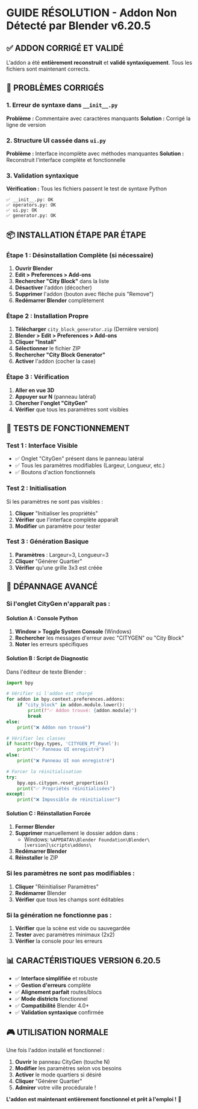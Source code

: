 # GUIDE RÉSOLUTION - Addon Non Détecté par Blender v6.20.5

## ✅ ADDON CORRIGÉ ET VALIDÉ

L'addon a été **entièrement reconstruit** et **validé syntaxiquement**. Tous les fichiers sont maintenant corrects.

## 🔧 PROBLÈMES CORRIGÉS

### 1. Erreur de syntaxe dans `__init__.py`
**Problème :** Commentaire avec caractères manquants
**Solution :** Corrigé la ligne de version

### 2. Structure UI cassée dans `ui.py`
**Problème :** Interface incomplète avec méthodes manquantes
**Solution :** Reconstruit l'interface complète et fonctionnelle

### 3. Validation syntaxique
**Vérification :** Tous les fichiers passent le test de syntaxe Python
```
✅ __init__.py: OK
✅ operators.py: OK  
✅ ui.py: OK
✅ generator.py: OK
```

## 📦 INSTALLATION ÉTAPE PAR ÉTAPE

### Étape 1 : Désinstallation Complète (si nécessaire)
1. **Ouvrir Blender**
2. **Edit > Preferences > Add-ons**
3. **Rechercher "City Block"** dans la liste
4. **Désactiver** l'addon (décocher)
5. **Supprimer** l'addon (bouton avec flèche puis "Remove")
6. **Redémarrer Blender** complètement

### Étape 2 : Installation Propre
1. **Télécharger** `city_block_generator.zip` (Dernière version)
2. **Blender > Edit > Preferences > Add-ons**
3. **Cliquer "Install"**
4. **Sélectionner** le fichier ZIP
5. **Rechercher "City Block Generator"**
6. **Activer** l'addon (cocher la case)

### Étape 3 : Vérification
1. **Aller en vue 3D**
2. **Appuyer sur N** (panneau latéral)
3. **Chercher l'onglet "CityGen"**
4. **Vérifier** que tous les paramètres sont visibles

## 🎯 TESTS DE FONCTIONNEMENT

### Test 1 : Interface Visible
- ✅ Onglet "CityGen" présent dans le panneau latéral
- ✅ Tous les paramètres modifiables (Largeur, Longueur, etc.)
- ✅ Boutons d'action fonctionnels

### Test 2 : Initialisation
Si les paramètres ne sont pas visibles :
1. **Cliquer** "Initialiser les propriétés"
2. **Vérifier** que l'interface complète apparaît
3. **Modifier** un paramètre pour tester

### Test 3 : Génération Basique
1. **Paramètres** : Largeur=3, Longueur=3
2. **Cliquer** "Générer Quartier"
3. **Vérifier** qu'une grille 3x3 est créée

## 🚨 DÉPANNAGE AVANCÉ

### Si l'onglet CityGen n'apparaît pas :

#### Solution A : Console Python
1. **Window > Toggle System Console** (Windows)
2. **Rechercher** les messages d'erreur avec "CITYGEN" ou "City Block"
3. **Noter** les erreurs spécifiques

#### Solution B : Script de Diagnostic
Dans l'éditeur de texte Blender :
```python
import bpy

# Vérifier si l'addon est chargé
for addon in bpy.context.preferences.addons:
    if "city_block" in addon.module.lower():
        print(f"✅ Addon trouvé: {addon.module}")
        break
else:
    print("❌ Addon non trouvé")

# Vérifier les classes
if hasattr(bpy.types, 'CITYGEN_PT_Panel'):
    print("✅ Panneau UI enregistré")
else:
    print("❌ Panneau UI non enregistré")

# Forcer la réinitialisation
try:
    bpy.ops.citygen.reset_properties()
    print("✅ Propriétés réinitialisées")
except:
    print("❌ Impossible de réinitialiser")
```

#### Solution C : Réinstallation Forcée
1. **Fermer Blender**
2. **Supprimer** manuellement le dossier addon dans :
   - Windows: `%APPDATA%\Blender Foundation\Blender\[version]\scripts\addons\`
3. **Redémarrer Blender**
4. **Réinstaller** le ZIP

### Si les paramètres ne sont pas modifiables :

1. **Cliquer** "Réinitialiser Paramètres"
2. **Redémarrer** Blender
3. **Vérifier** que tous les champs sont éditables

### Si la génération ne fonctionne pas :

1. **Vérifier** que la scène est vide ou sauvegardée
2. **Tester** avec paramètres minimaux (2x2)
3. **Vérifier** la console pour les erreurs

## 📊 CARACTÉRISTIQUES VERSION 6.20.5

- ✅ **Interface simplifiée** et robuste
- ✅ **Gestion d'erreurs** complète
- ✅ **Alignement parfait** routes/blocs
- ✅ **Mode districts** fonctionnel
- ✅ **Compatibilité** Blender 4.0+
- ✅ **Validation syntaxique** confirmée

## 🎮 UTILISATION NORMALE

Une fois l'addon installé et fonctionnel :

1. **Ouvrir** le panneau CityGen (touche N)
2. **Modifier** les paramètres selon vos besoins
3. **Activer** le mode quartiers si désiré
4. **Cliquer** "Générer Quartier"
5. **Admirer** votre ville procédurale !

**L'addon est maintenant entièrement fonctionnel et prêt à l'emploi !** 🚀
